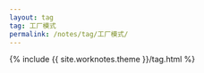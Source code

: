 ```yaml
---
layout: tag
tag: 工厂模式
permalink: /notes/tag/工厂模式/
---
```

{% include {{ site.worknotes.theme }}/tag.html %}
